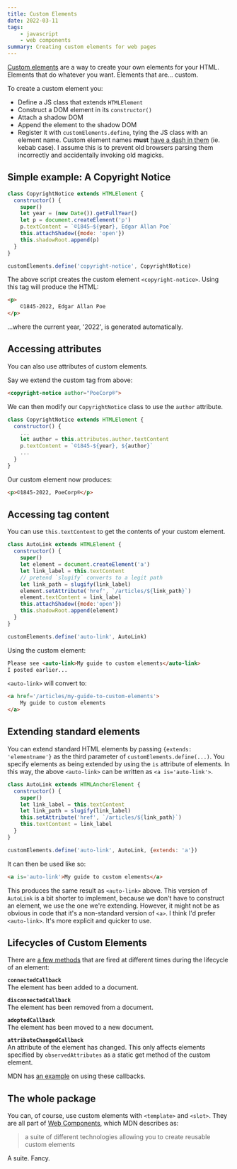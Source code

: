```yaml
---
title: Custom Elements
date: 2022-03-11
tags: 
    - javascript
    - web components
summary: Creating custom elements for web pages
---
```


[Custom elements](https://developer.mozilla.org/en-US/docs/Web/Web_Components/Using_custom_elements) are a way to create your own elements for your HTML. Elements that do whatever you want. Elements that are... custom. 

To create a custom element you:

* Define a JS class that extends `HTMLElement`
* Construct a DOM element in its `constructor()`
* Attach a shadow DOM
* Append the element to the shadow DOM
* Register it with `customElements.define`, tying the JS class with an element name. Custom element names **must** [have a dash in them](https://html.spec.whatwg.org/#valid-custom-element-name) (ie. kebab case). I assume this is to prevent old browsers parsing them incorrectly and accidentally invoking old magicks.

## Simple example: A Copyright Notice
```js
class CopyrightNotice extends HTMLElement {
  constructor() {
    super()
    let year = (new Date()).getFullYear()
    let p = document.createElement('p')
    p.textContent = `©1845–${year}, Edgar Allan Poe`
    this.attachShadow({mode: 'open'})
    this.shadowRoot.append(p)
  }
}

customElements.define('copyright-notice', CopyrightNotice)
```

The above script creates the custom element `<copyright-notice>`. Using this tag will produce the HTML:

```html
<p>
	©1845-2022, Edgar Allan Poe
</p>
```

...where the current year, '2022', is generated automatically.

## Accessing attributes
You can also use attributes of custom elements.

Say we extend the custom tag from above:
```html
<copyright-notice author="PoeCorp®">
```

We can then modify our `CopyrightNotice` class to use the `author` attribute.

```js
class CopyrightNotice extends HTMLElement {
  constructor() {
    ...
    let author = this.attributes.author.textContent
    p.textContent = `©1845-${year}, ${author}`
    ...
  }
}
```

Our custom element now produces:

```html
<p>©1845-2022, PoeCorp®</p>
```

## Accessing tag content
You can use `this.textContent`  to get the contents of your custom element.

```js
class AutoLink extends HTMLElement {
  constructor() {
    super()
    let element = document.createElement('a')
    let link_label = this.textContent
    // pretend `slugify` converts to a legit path
    let link_path = slugify(link_label) 
    element.setAttribute('href', `/articles/${link_path}`)
    element.textContent = link_label
    this.attachShadow({mode:'open'})
    this.shadowRoot.append(element)
  }
}

customElements.define('auto-link', AutoLink)
```

Using the custom element:
```html
Please see <auto-link>My guide to custom elements</auto-link> 
I posted earlier...
```

`<auto-link>` will convert to:
```html
<a href='/articles/my-guide-to-custom-elements'>
    My guide to custom elements
</a>
```

## Extending standard elements
You can extend standard HTML elements by passing `{extends: 'elementname'}` as the third parameter of `customElements.define(...)`. You specify elements as being extended by using the `is` attribute of elements. In this way, the above `<auto-link>` can be written as `<a is='auto-link'>`. 

```js
class AutoLink extends HTMLAnchorElement {
  constructor() {
    super()
    let link_label = this.textContent
    let link_path = slugify(link_label)
    this.setAttribute('href', `/articles/${link_path}`)
    this.textContent = link_label
  }
}

customElements.define('auto-link', AutoLink, {extends: 'a'})
```

It can then be used like so:
```html
<a is='auto-link'>My guide to custom elements</a>
```

This produces the same result as `<auto-link>` above. This version of `AutoLink` is a bit shorter to implement, because we don't have to construct an element, we use the one we're extending. However, it might not be as obvious in code that it's a non-standard version of `<a>`. I think I'd prefer `<auto-link>`. It's more explicit and quicker to use.

## Lifecycles of Custom Elements
There are [a few methods](https://developer.mozilla.org/en-US/docs/Web/Web_Components/Using_custom_elements#using_the_lifecycle_callbacks) that are fired at different times during the lifecycle of an element:

**`connectedCallback`** \
The element has been added to a document.

**`disconnectedCallback`** \
The element has been removed from a document.

**`adoptedCallback`** \
The element has been moved to a new document.

**`attributeChangedCallback`** \
An attribute of the element has changed. This only affects elements specified by `observedAttributes` as a static get method of the custom element.

MDN has [an example](https://github.com/mdn/web-components-examples/blob/master/life-cycle-callbacks/main.js) on using these callbacks.

## The whole package
You can, of course, use custom elements with `<template>` and `<slot>`. They are all part of [Web Components](https://developer.mozilla.org/en-US/docs/Web/Web_Components), which MDN describes as:

> a suite of different technologies allowing you to create reusable custom elements

A suite. Fancy.